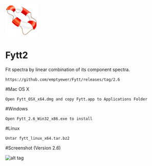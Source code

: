 ![alt tag](https://raw.githubusercontent.com/emptyewer/Fytt/master/fytt-icon.png)

# Fytt2
Fit spectra by linear combination of its component spectra.


```Shell
https://github.com/emptyewer/Fytt/releases/tag/2.6
```

#Mac OS X

```Shell
Open Fytt_OSX_x64.dmg and copy Fytt.app to Applications Folder
```

#Windows

```Shell
Open Fytt_2.6_Win32_x86.exe to install
```

#Linux
```Shell
Untar fytt_linux_x64.tar.bz2
```

#Screenshot (Version 2.6)

![alt tag](https://github.com/emptyewer/Fytt2/blob/development/screenshot.png)
